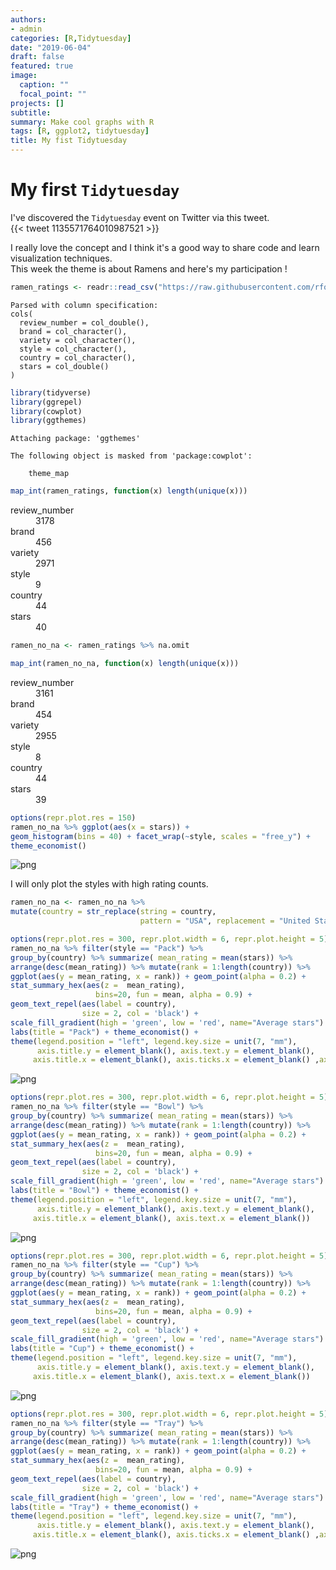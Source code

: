 ```yaml
---
authors:
- admin
categories: [R,Tidytuesday]
date: "2019-06-04"
draft: false
featured: true
image:
  caption: ""
  focal_point: ""
projects: []
subtitle: 
summary: Make cool graphs with R
tags: [R, ggplot2, tidytuesday]
title: My fist Tidytuesday
---
```

# My first `Tidytuesday`

I've discovered the `Tidytuesday` event on Twitter via this tweet.  
{{< tweet 1135571764010987521 >}} 

I really love the concept and I think it's a good way to share code and learn visualization techniques.   
This week the theme is about Ramens and here's my participation !


```R
ramen_ratings <- readr::read_csv("https://raw.githubusercontent.com/rfordatascience/tidytuesday/master/data/2019/2019-06-04/ramen_ratings.csv")
```

    Parsed with column specification:
    cols(
      review_number = col_double(),
      brand = col_character(),
      variety = col_character(),
      style = col_character(),
      country = col_character(),
      stars = col_double()
    )
    


```R
library(tidyverse)
library(ggrepel)
library(cowplot)
library(ggthemes)
```

    
    Attaching package: 'ggthemes'
    
    The following object is masked from 'package:cowplot':
    
        theme_map
    
    


```R
map_int(ramen_ratings, function(x) length(unique(x)))
```


<dl class=dl-horizontal>
	<dt>review_number</dt>
		<dd>3178</dd>
	<dt>brand</dt>
		<dd>456</dd>
	<dt>variety</dt>
		<dd>2971</dd>
	<dt>style</dt>
		<dd>9</dd>
	<dt>country</dt>
		<dd>44</dd>
	<dt>stars</dt>
		<dd>40</dd>
</dl>




```R
ramen_no_na <- ramen_ratings %>% na.omit
```


```R
map_int(ramen_no_na, function(x) length(unique(x)))
```


<dl class=dl-horizontal>
	<dt>review_number</dt>
		<dd>3161</dd>
	<dt>brand</dt>
		<dd>454</dd>
	<dt>variety</dt>
		<dd>2955</dd>
	<dt>style</dt>
		<dd>8</dd>
	<dt>country</dt>
		<dd>44</dd>
	<dt>stars</dt>
		<dd>39</dd>
</dl>




```R
options(repr.plot.res = 150)
ramen_no_na %>% ggplot(aes(x = stars)) + 
geom_histogram(bins = 40) + facet_wrap(~style, scales = "free_y") +
theme_economist()
```


![png](output_7_0.png)


I will only plot the styles with high rating counts.


```R
ramen_no_na <- ramen_no_na %>% 
mutate(country = str_replace(string = country, 
                             pattern = "USA", replacement = "United States"))
```


```R
options(repr.plot.res = 300, repr.plot.width = 6, repr.plot.height = 5)
ramen_no_na %>% filter(style == "Pack") %>%
group_by(country) %>% summarize( mean_rating = mean(stars)) %>%
arrange(desc(mean_rating)) %>% mutate(rank = 1:length(country)) %>%
ggplot(aes(y = mean_rating, x = rank)) + geom_point(alpha = 0.2) + 
stat_summary_hex(aes(z =  mean_rating), 
                   bins=20, fun = mean, alpha = 0.9) + 
geom_text_repel(aes(label = country), 
                size = 2, col = 'black') + 
scale_fill_gradient(high = 'green', low = 'red', name="Average stars") +
labs(title = "Pack") + theme_economist() + 
theme(legend.position = "left", legend.key.size = unit(7, "mm"),
      axis.title.y = element_blank(), axis.text.y = element_blank(),
     axis.title.x = element_blank(), axis.ticks.x = element_blank() ,axis.text.x = element_blank())
```


![png](output_10_0.png)



```R
options(repr.plot.res = 300, repr.plot.width = 6, repr.plot.height = 5)
ramen_no_na %>% filter(style == "Bowl") %>%
group_by(country) %>% summarize( mean_rating = mean(stars)) %>%
arrange(desc(mean_rating)) %>% mutate(rank = 1:length(country)) %>%
ggplot(aes(y = mean_rating, x = rank)) + geom_point(alpha = 0.2) + 
stat_summary_hex(aes(z =  mean_rating), 
                   bins=20, fun = mean, alpha = 0.9) + 
geom_text_repel(aes(label = country), 
                size = 2, col = 'black') + 
scale_fill_gradient(high = 'green', low = 'red', name="Average stars") +
labs(title = "Bowl") + theme_economist() + 
theme(legend.position = "left", legend.key.size = unit(7, "mm"),
      axis.title.y = element_blank(), axis.text.y = element_blank(),
     axis.title.x = element_blank(), axis.text.x = element_blank())
```


![png](output_11_0.png)



```R
options(repr.plot.res = 300, repr.plot.width = 6, repr.plot.height = 5)
ramen_no_na %>% filter(style == "Cup") %>%
group_by(country) %>% summarize( mean_rating = mean(stars)) %>%
arrange(desc(mean_rating)) %>% mutate(rank = 1:length(country)) %>%
ggplot(aes(y = mean_rating, x = rank)) + geom_point(alpha = 0.2) + 
stat_summary_hex(aes(z =  mean_rating), 
                   bins=20, fun = mean, alpha = 0.9) + 
geom_text_repel(aes(label = country), 
                size = 2, col = 'black') + 
scale_fill_gradient(high = 'green', low = 'red', name="Average stars") +
labs(title = "Cup") + theme_economist() + 
theme(legend.position = "left", legend.key.size = unit(7, "mm"),
      axis.title.y = element_blank(), axis.text.y = element_blank(),
     axis.title.x = element_blank(), axis.text.x = element_blank())
```


![png](output_12_0.png)



```R
options(repr.plot.res = 300, repr.plot.width = 6, repr.plot.height = 5)
ramen_no_na %>% filter(style == "Tray") %>%
group_by(country) %>% summarize( mean_rating = mean(stars)) %>%
arrange(desc(mean_rating)) %>% mutate(rank = 1:length(country)) %>%
ggplot(aes(y = mean_rating, x = rank)) + geom_point(alpha = 0.2) + 
stat_summary_hex(aes(z =  mean_rating), 
                   bins=20, fun = mean, alpha = 0.9) + 
geom_text_repel(aes(label = country), 
                size = 2, col = 'black') + 
scale_fill_gradient(high = 'green', low = 'red', name="Average stars") +
labs(title = "Tray") + theme_economist() + 
theme(legend.position = "left", legend.key.size = unit(7, "mm"),
      axis.title.y = element_blank(), axis.text.y = element_blank(),
     axis.title.x = element_blank(), axis.ticks.x = element_blank() ,axis.text.x = element_blank())
```


![png](output_13_0.png)



```R

```
